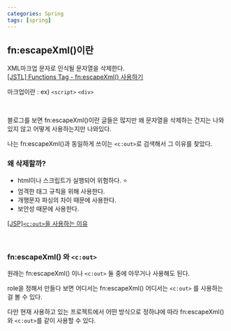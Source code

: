 ```yaml
---
categories: Spring
tags: [spring]
---
```

         
## fn:escapeXml()이란           
XML마크업 문자로 인식될 문자열을 삭제한다.                    
[[JSTL] Functions Tag - fn:escapeXml() 사용하기](https://blog.naver.com/object0108/221199445521)

마크업이란 : ex) `<script>` `<div>` 

<br>

블로그를 보면 fn:escapeXml()이란 글들은 많지만 왜 문자열을 삭제하는 건지는 나와있지 않고 어떻게 사용하는지만 나와있다.

나는 fn:escapeXml()과 동일하게 쓰이는 `<c:out>`로 검색해서 그 이유를 찾았다.

### 왜 삭제할까?
- html이나 스크립트가 실행되어 위험하다. ⭐
- 엄격한 태그 규칙을 위해 사용한다.                
- 개행문자 파싱의 차이 때문에 사용한다.          
- 보안성 때문에 사용한다.            

[[JSP]`<c:out>`을 사용하는 이유](https://2ham-s.tistory.com/274)

<br>

### fn:escapeXml() 와 `<c:out>`                    
원래는 fn:escapeXml() 이나 `<c:out>` 둘 중에 아무거나 사용해도 된다.                    

role을 정해서 만들다 보면 어디서는 fn:escapeXml() 어디서는 `<c:out>` 를 사용하는 걸 볼 수 있다.     

다만 현재 사용하고 있는 프로젝트에서 어떤 방식으로 정하냐에 따라 fn:escapeXml()와 `<c:out>`를 같이 사용할 수 있다.          